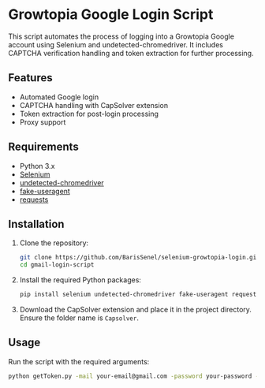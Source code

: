 # Growtopia Google Login Script

This script automates the process of logging into a Growtopia Google account using Selenium and undetected-chromedriver. It includes CAPTCHA verification handling and token extraction for further processing.

## Features

- Automated Google login
- CAPTCHA handling with CapSolver extension
- Token extraction for post-login processing
- Proxy support

## Requirements

- Python 3.x
- [Selenium](https://pypi.org/project/selenium/)
- [undetected-chromedriver](https://pypi.org/project/undetected-chromedriver/)
- [fake-useragent](https://pypi.org/project/fake-useragent/)
- [requests](https://pypi.org/project/requests/)

## Installation

1. Clone the repository:
    ```sh
    git clone https://github.com/BarisSenel/selenium-growtopia-login.git
    cd gmail-login-script
    ```

2. Install the required Python packages:
    ```sh
    pip install selenium undetected-chromedriver fake-useragent requests
    ```

3. Download the CapSolver extension and place it in the project directory. Ensure the folder name is `Capsolver`.

## Usage

Run the script with the required arguments:
```sh
python getToken.py -mail your-email@gmail.com -password your-password -recoverymail your-recovery-email -proxy socks5://your-proxy
